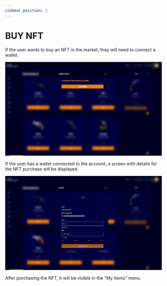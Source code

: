 ```yaml
---
sidebar_position: 2
---
```


# BUY NFT

If the user wants to buy an NFT in the market, they will need to connect a wallet.

![1](./../assets/conectandonft.png)

If the user has a wallet connected to the account, a screen with details for the NFT purchase will be displayed.

![1](./../assets/comprandoitennft.png)

After purchasing the NFT, it will be visible in the "My Items" menu.
